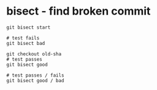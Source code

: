 # bisect - find broken commit

```
git bisect start

# test fails
git bisect bad

git checkout old-sha
# test passes
git bisect good

# test passes / fails
git bisect good / bad
```


